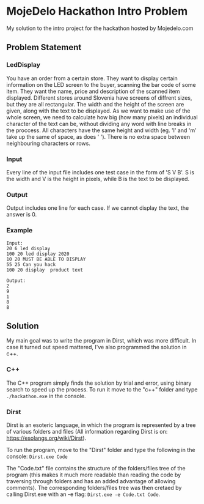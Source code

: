 # MojeDelo Hackathon Intro Problem

My solution to the intro project for the hackathon hosted by Mojedelo.com

## Problem Statement

### LedDisplay

You have an order from a certain store. They want to display certain information on the LED screen to the buyer, scanning the bar code of some item. They  want the name, price and description of the scanned item displayed. Different stores around Slovenia have screens of diffrent sizes, but they are all rectangular.
The width and the height of the screen are given, along with the text to be displayed. As we want to make use of the whole screen, we need to calculate how big (how many pixels) an individual character of the text can be, 
without dividing any word with line breaks in the proccess. All characters have the same height and width (eg. 'l' and 'm' take up the same of space, as does ' '). 
There is no extra space between neighbouring characters or rows.

### Input

Every line of the input file includes one test case in the form of 'S V B'.
S is the width and V is the height in pixels, while B is the text to be displayed.

### Output

Output includes one line for each case. If we cannot display the text, the answer is 0.

### Example

```
Input:
20 6 led display
100 20 led display 2020
10 20 MUST BE ABLE TO DISPLAY
55 25 Can you hack
100 20 display  product text

Output:
2
9
1
8
8
```

## Solution

My main goal was to write the program in Dirst, which was more difficult. In case it turned out speed mattered, I've also programmed the solution in c++.

### C++

The C++ program simply finds the solution by trial and error, using binary search to speed up the process. To run it move to the "c++" folder and type `./hackathon.exe` in the console.

### Dirst

Dirst is an esoteric language, in which the program is represented by a tree of various folders and files (All information regarding Dirst is on: https://esolangs.org/wiki/Dirst).

To run the program, move to the "Dirst" folder and type the following in the console:
`Dirst.exe Code`

The "Code.txt" file contains the structure of the folders/files tree of the program (this makes it much more readable than reading the code by traversing through folders and has an added advantage of allowing comments).
The corresponding folders/files tree was then cretaed by calling Dirst.exe with an -e flag:
`Dirst.exe -e Code.txt Code`.
